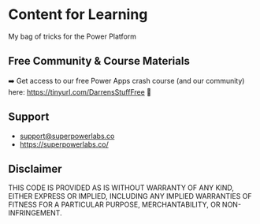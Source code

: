 # Content for Learning

My bag of tricks for the Power Platform

## Free Community & Course Materials

➡️ Get access to our free Power Apps crash course (and our community) here: 
https://tinyurl.com/DarrensStuffFree 🔗

## Support

- support@superpowerlabs.co
- https://superpowerlabs.co/

## Disclaimer

THIS CODE IS PROVIDED AS IS WITHOUT WARRANTY OF ANY KIND, EITHER EXPRESS OR IMPLIED, INCLUDING ANY IMPLIED WARRANTIES OF FITNESS FOR A PARTICULAR PURPOSE, MERCHANTABILITY, OR NON-INFRINGEMENT.
